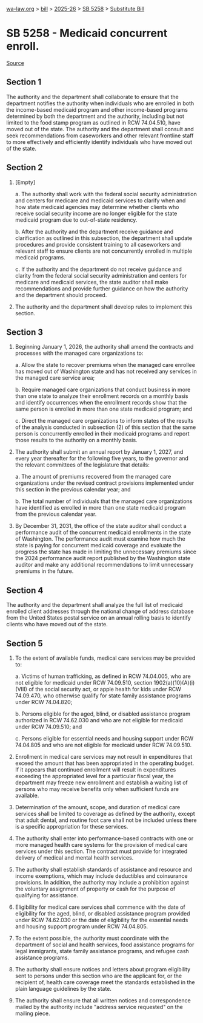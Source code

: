 [wa-law.org](/) > [bill](/bill/) > [2025-26](/bill/2025-26/) > [SB 5258](/bill/2025-26/sb/5258/) > [Substitute Bill](/bill/2025-26/sb/5258/S/)

# SB 5258 - Medicaid concurrent enroll.

[Source](http://lawfilesext.leg.wa.gov/biennium/2025-26/Pdf/Bills/Senate%20Bills/5258-S.pdf)

## Section 1
The authority and the department shall collaborate to ensure that the department notifies the authority when individuals who are enrolled in both the income-based medicaid program and other income-based programs determined by both the department and the authority, including but not limited to the food stamp program as outlined in RCW 74.04.510, have moved out of the state. The authority and the department shall consult and seek recommendations from caseworkers and other relevant frontline staff to more effectively and efficiently identify individuals who have moved out of the state.

## Section 2
1. [Empty]

    a. The authority shall work with the federal social security administration and centers for medicare and medicaid services to clarify when and how state medicaid agencies may determine whether clients who receive social security income are no longer eligible for the state medicaid program due to out-of-state residency.

    b. After the authority and the department receive guidance and clarification as outlined in this subsection, the department shall update procedures and provide consistent training to all caseworkers and relevant staff to ensure clients are not concurrently enrolled in multiple medicaid programs.

    c. If the authority and the department do not receive guidance and clarity from the federal social security administration and centers for medicare and medicaid services, the state auditor shall make recommendations and provide further guidance on how the authority and the department should proceed.

2. The authority and the department shall develop rules to implement this section.

## Section 3
1. Beginning January 1, 2026, the authority shall amend the contracts and processes with the managed care organizations to:

    a. Allow the state to recover premiums when the managed care enrollee has moved out of Washington state and has not received any services in the managed care service area;

    b. Require managed care organizations that conduct business in more than one state to analyze their enrollment records on a monthly basis and identify occurrences when the enrollment records show that the same person is enrolled in more than one state medicaid program; and

    c. Direct the managed care organizations to inform states of the results of the analysis conducted in subsection (2) of this section that the same person is concurrently enrolled in their medicaid programs and report those results to the authority on a monthly basis.

2. The authority shall submit an annual report by January 1, 2027, and every year thereafter for the following five years, to the governor and the relevant committees of the legislature that details:

    a. The amount of premiums recovered from the managed care organizations under the revised contract provisions implemented under this section in the previous calendar year; and

    b. The total number of individuals that the managed care organizations have identified as enrolled in more than one state medicaid program from the previous calendar year.

3. By December 31, 2031, the office of the state auditor shall conduct a performance audit of the concurrent medicaid enrollments in the state of Washington. The performance audit must examine how much the state is paying for concurrent medicaid coverage and evaluate the progress the state has made in limiting the unnecessary premiums since the 2024 performance audit report published by the Washington state auditor and make any additional recommendations to limit unnecessary premiums in the future.

## Section 4
The authority and the department shall analyze the full list of medicaid enrolled client addresses through the national change of address database from the United States postal service on an annual rolling basis to identify clients who have moved out of the state.

## Section 5
1. To the extent of available funds, medical care services may be provided to:

    a. Victims of human trafficking, as defined in RCW 74.04.005, who are not eligible for medicaid under RCW 74.09.510, section 1902(a)(10)(A)(i)(VIII) of the social security act, or apple health for kids under RCW 74.09.470, who otherwise qualify for state family assistance programs under RCW 74.04.820;

    b. Persons eligible for the aged, blind, or disabled assistance program authorized in RCW 74.62.030 and who are not eligible for medicaid under RCW 74.09.510; and

    c. Persons eligible for essential needs and housing support under RCW 74.04.805 and who are not eligible for medicaid under RCW 74.09.510.

2. Enrollment in medical care services may not result in expenditures that exceed the amount that has been appropriated in the operating budget. If it appears that continued enrollment will result in expenditures exceeding the appropriated level for a particular fiscal year, the department may freeze new enrollment and establish a waiting list of persons who may receive benefits only when sufficient funds are available.

3. Determination of the amount, scope, and duration of medical care services shall be limited to coverage as defined by the authority, except that adult dental, and routine foot care shall not be included unless there is a specific appropriation for these services.

4. The authority shall enter into performance-based contracts with one or more managed health care systems for the provision of medical care services under this section. The contract must provide for integrated delivery of medical and mental health services.

5. The authority shall establish standards of assistance and resource and income exemptions, which may include deductibles and coinsurance provisions. In addition, the authority may include a prohibition against the voluntary assignment of property or cash for the purpose of qualifying for assistance.

6. Eligibility for medical care services shall commence with the date of eligibility for the aged, blind, or disabled assistance program provided under RCW 74.62.030 or the date of eligibility for the essential needs and housing support program under RCW 74.04.805.

7. To the extent possible, the authority must coordinate with the department of social and health services, food assistance programs for legal immigrants, state family assistance programs, and refugee cash assistance programs.

8. The authority shall ensure notices and letters about program eligibility sent to persons under this section who are the applicant for, or the recipient of, health care coverage meet the standards established in the plain language guidelines by the state.

9. The authority shall ensure that all written notices and correspondence mailed by the authority include "address service requested" on the mailing piece.
